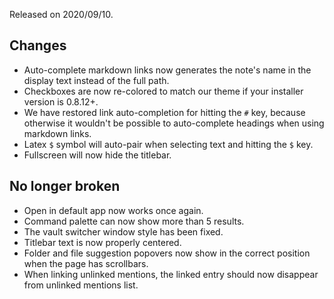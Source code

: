 Released on 2020/09/10.

## Changes

- Auto-complete markdown links now generates the note's name in the display text instead of the full path.
- Checkboxes are now re-colored to match our theme if your installer version is 0.8.12+.
- We have restored link auto-completion for hitting the `#` key, because otherwise it wouldn't be possible to auto-complete headings when using markdown links.
- Latex `$` symbol will auto-pair when selecting text and hitting the `$` key.
- Fullscreen will now hide the titlebar.

## No longer broken

- Open in default app now works once again.
- Command palette can now show more than 5 results.
- The vault switcher window style has been fixed.
- Titlebar text is now properly centered.
- Folder and file suggestion popovers now show in the correct position when the page has scrollbars.
- When linking unlinked mentions, the linked entry should now disappear from unlinked mentions list.
